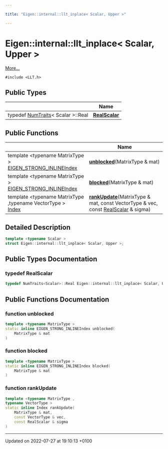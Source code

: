 ```yaml
---

title: "Eigen::internal::llt_inplace< Scalar, Upper >"

---
```


# Eigen::internal::llt_inplace< Scalar, Upper >



 [More...](#detailed-description)


`#include <LLT.h>`

## Public Types

|                | Name           |
| -------------- | -------------- |
| typedef <a href="http://example.org/classes/structeigen_1_1numtraits/">NumTraits</a>< Scalar >::Real | **[RealScalar](http://example.org/classes/structeigen_1_1internal_1_1llt__inplace_3_01scalar_00_01upper_01_4/#typedef-realscalar)**  |

## Public Functions

|                | Name           |
| -------------- | -------------- |
| template <typename MatrixType \> <br><a href="http://example.org/files/macros_8h/#define-eigen-strong-inline">EIGEN_STRONG_INLINE</a><a href="http://example.org/namespaces/namespaceeigen/#typedef-index">Index</a> | **[unblocked](http://example.org/classes/structeigen_1_1internal_1_1llt__inplace_3_01scalar_00_01upper_01_4/#function-unblocked)**(MatrixType & mat) |
| template <typename MatrixType \> <br><a href="http://example.org/files/macros_8h/#define-eigen-strong-inline">EIGEN_STRONG_INLINE</a><a href="http://example.org/namespaces/namespaceeigen/#typedef-index">Index</a> | **[blocked](http://example.org/classes/structeigen_1_1internal_1_1llt__inplace_3_01scalar_00_01upper_01_4/#function-blocked)**(MatrixType & mat) |
| template <typename MatrixType ,typename VectorType \> <br><a href="http://example.org/namespaces/namespaceeigen/#typedef-index">Index</a> | **[rankUpdate](http://example.org/classes/structeigen_1_1internal_1_1llt__inplace_3_01scalar_00_01upper_01_4/#function-rankupdate)**(MatrixType & mat, const VectorType & vec, const <a href="http://example.org/classes/structeigen_1_1internal_1_1llt__inplace_3_01scalar_00_01upper_01_4/#typedef-realscalar">RealScalar</a> & sigma) |

## Detailed Description

```cpp
template <typename Scalar >
struct Eigen::internal::llt_inplace< Scalar, Upper >;
```

## Public Types Documentation

### typedef RealScalar

```cpp
typedef NumTraits<Scalar>::Real Eigen::internal::llt_inplace< Scalar, Upper >::RealScalar;
```


## Public Functions Documentation

### function unblocked

```cpp
template <typename MatrixType >
static inline EIGEN_STRONG_INLINEIndex unblocked(
    MatrixType & mat
)
```


### function blocked

```cpp
template <typename MatrixType >
static inline EIGEN_STRONG_INLINEIndex blocked(
    MatrixType & mat
)
```


### function rankUpdate

```cpp
template <typename MatrixType ,
typename VectorType >
static inline Index rankUpdate(
    MatrixType & mat,
    const VectorType & vec,
    const RealScalar & sigma
)
```


-------------------------------

Updated on 2022-07-27 at 19:10:13 +0100